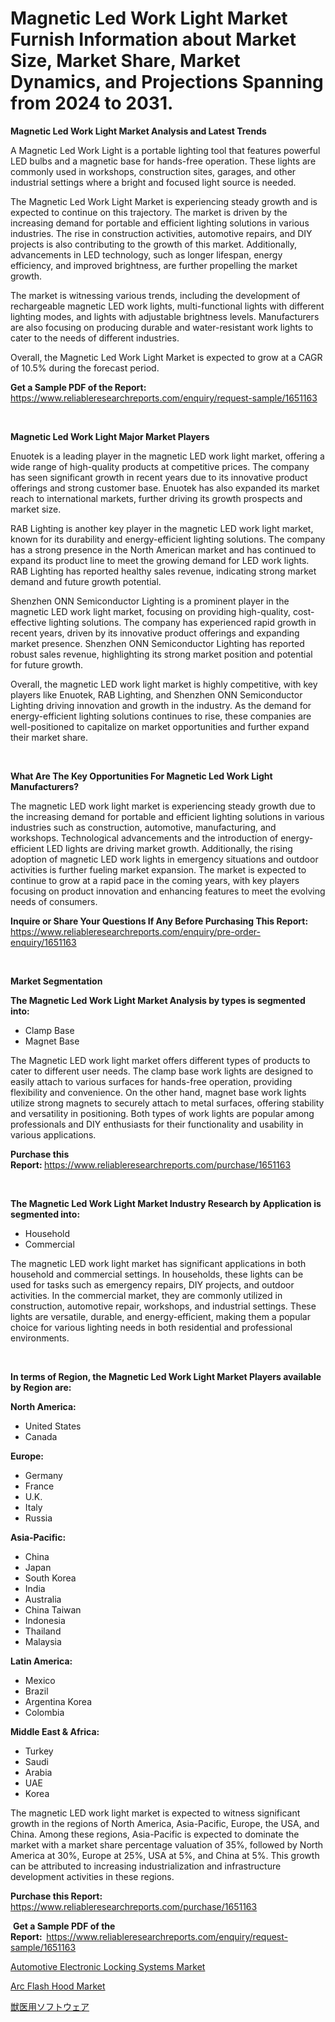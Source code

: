 <p><h1>Magnetic Led Work Light Market Furnish Information about Market Size, Market Share, Market Dynamics, and Projections Spanning from 2024 to 2031.</h1></p><p><strong>Magnetic Led Work Light Market Analysis and Latest Trends</strong></p>
<p><p>A Magnetic Led Work Light is a portable lighting tool that features powerful LED bulbs and a magnetic base for hands-free operation. These lights are commonly used in workshops, construction sites, garages, and other industrial settings where a bright and focused light source is needed.</p><p>The Magnetic Led Work Light Market is experiencing steady growth and is expected to continue on this trajectory. The market is driven by the increasing demand for portable and efficient lighting solutions in various industries. The rise in construction activities, automotive repairs, and DIY projects is also contributing to the growth of this market. Additionally, advancements in LED technology, such as longer lifespan, energy efficiency, and improved brightness, are further propelling the market growth.</p><p>The market is witnessing various trends, including the development of rechargeable magnetic LED work lights, multi-functional lights with different lighting modes, and lights with adjustable brightness levels. Manufacturers are also focusing on producing durable and water-resistant work lights to cater to the needs of different industries.</p><p>Overall, the Magnetic Led Work Light Market is expected to grow at a CAGR of 10.5% during the forecast period.</p></p>
<p><strong>Get a Sample PDF of the Report:&nbsp;</strong> <a href="https://www.reliableresearchreports.com/enquiry/request-sample/1651163">https://www.reliableresearchreports.com/enquiry/request-sample/1651163</a></p>
<p>&nbsp;</p>
<p><strong>Magnetic Led Work Light Major Market Players</strong></p>
<p><p>Enuotek is a leading player in the magnetic LED work light market, offering a wide range of high-quality products at competitive prices. The company has seen significant growth in recent years due to its innovative product offerings and strong customer base. Enuotek has also expanded its market reach to international markets, further driving its growth prospects and market size.</p><p>RAB Lighting is another key player in the magnetic LED work light market, known for its durability and energy-efficient lighting solutions. The company has a strong presence in the North American market and has continued to expand its product line to meet the growing demand for LED work lights. RAB Lighting has reported healthy sales revenue, indicating strong market demand and future growth potential.</p><p>Shenzhen ONN Semiconductor Lighting is a prominent player in the magnetic LED work light market, focusing on providing high-quality, cost-effective lighting solutions. The company has experienced rapid growth in recent years, driven by its innovative product offerings and expanding market presence. Shenzhen ONN Semiconductor Lighting has reported robust sales revenue, highlighting its strong market position and potential for future growth.</p><p>Overall, the magnetic LED work light market is highly competitive, with key players like Enuotek, RAB Lighting, and Shenzhen ONN Semiconductor Lighting driving innovation and growth in the industry. As the demand for energy-efficient lighting solutions continues to rise, these companies are well-positioned to capitalize on market opportunities and further expand their market share.</p></p>
<p>&nbsp;</p>
<p><strong>What Are The Key Opportunities For Magnetic Led Work Light Manufacturers?</strong></p>
<p><p>The magnetic LED work light market is experiencing steady growth due to the increasing demand for portable and efficient lighting solutions in various industries such as construction, automotive, manufacturing, and workshops. Technological advancements and the introduction of energy-efficient LED lights are driving market growth. Additionally, the rising adoption of magnetic LED work lights in emergency situations and outdoor activities is further fueling market expansion. The market is expected to continue to grow at a rapid pace in the coming years, with key players focusing on product innovation and enhancing features to meet the evolving needs of consumers.</p></p>
<p><strong>Inquire or Share Your Questions If Any Before Purchasing This Report:</strong> <a href="https://www.reliableresearchreports.com/enquiry/pre-order-enquiry/1651163">https://www.reliableresearchreports.com/enquiry/pre-order-enquiry/1651163</a></p>
<p>&nbsp;</p>
<p><strong>Market Segmentation</strong></p>
<p><strong>The Magnetic Led Work Light Market Analysis by types is segmented into:</strong></p>
<p><ul><li>Clamp Base</li><li>Magnet Base</li></ul></p>
<p><p>The Magnetic LED work light market offers different types of products to cater to different user needs. The clamp base work lights are designed to easily attach to various surfaces for hands-free operation, providing flexibility and convenience. On the other hand, magnet base work lights utilize strong magnets to securely attach to metal surfaces, offering stability and versatility in positioning. Both types of work lights are popular among professionals and DIY enthusiasts for their functionality and usability in various applications.</p></p>
<p><strong>Purchase this Report:&nbsp;</strong><a href="https://www.reliableresearchreports.com/purchase/1651163">https://www.reliableresearchreports.com/purchase/1651163</a></p>
<p>&nbsp;</p>
<p><strong>The Magnetic Led Work Light Market Industry Research by Application is segmented into:</strong></p>
<p><ul><li>Household</li><li>Commercial</li></ul></p>
<p><p>The magnetic LED work light market has significant applications in both household and commercial settings. In households, these lights can be used for tasks such as emergency repairs, DIY projects, and outdoor activities. In the commercial market, they are commonly utilized in construction, automotive repair, workshops, and industrial settings. These lights are versatile, durable, and energy-efficient, making them a popular choice for various lighting needs in both residential and professional environments.</p></p>
<p>&nbsp;</p>
<p><strong>In terms of Region, the Magnetic Led Work Light Market Players available by Region are:</strong></p>
<p>
    <p> <strong> North America: </strong>
        <ul>
            <li>United States</li>
            <li>Canada</li>
        </ul>
        </p> 
    <p> <strong> Europe: </strong>
        <ul>
            <li>Germany</li>
            <li>France</li>
            <li>U.K.</li>
            <li>Italy</li>
            <li>Russia</li>
        </ul>
        </p> 
    <p> <strong> Asia-Pacific: </strong>
        <ul>
            <li>China</li>
            <li>Japan</li>
            <li>South Korea</li>
            <li>India</li>
            <li>Australia</li>
            <li>China Taiwan</li>
            <li>Indonesia</li>
            <li>Thailand</li>
            <li>Malaysia</li>
        </ul>
        </p> 
    <p> <strong> Latin America: </strong>
        <ul>
            <li>Mexico</li>
            <li>Brazil</li>
            <li>Argentina Korea</li>
            <li>Colombia</li>
        </ul>
        </p> 
    <p> <strong> Middle East & Africa: </strong>
        <ul>
            <li>Turkey</li>
            <li>Saudi</li>
            <li>Arabia</li>
            <li>UAE</li>
            <li>Korea</li>
        </ul>
    </p>
    </p>
<p><p>The magnetic LED work light market is expected to witness significant growth in the regions of North America, Asia-Pacific, Europe, the USA, and China. Among these regions, Asia-Pacific is expected to dominate the market with a market share percentage valuation of 35%, followed by North America at 30%, Europe at 25%, USA at 5%, and China at 5%. This growth can be attributed to increasing industrialization and infrastructure development activities in these regions.</p></p>
<p><strong>Purchase this Report: </strong><a href="https://www.reliableresearchreports.com/purchase/1651163">https://www.reliableresearchreports.com/purchase/1651163</a></p>
<p>&nbsp;<strong>Get a Sample PDF of the Report:&nbsp;&nbsp;</strong><a href="https://www.reliableresearchreports.com/enquiry/request-sample/1651163">https://www.reliableresearchreports.com/enquiry/request-sample/1651163</a></p>
<p><strong></strong></p>
<p><p><a href="https://chivalrous-flock-a86.notion.site/Automotive-Electronic-Locking-Systems-Market-Size-Focuses-on-Market-Dynamics-In-Depth-Analysis-and--c5cfb9a4d26944ce886b71fe8c501026">Automotive Electronic Locking Systems Market</a></p><p><a href="https://github.com/ruddyyedelwadw/Market-Research-Report-List-1/blob/main/arc-flash-hood-market.md">Arc Flash Hood Market</a></p><p><a href="https://medium.com/@evekerluke2023/%E7%8D%A3%E5%8C%BB%E3%82%BD%E3%83%95%E3%83%88%E3%82%A6%E3%82%A7%E3%82%A2%E5%B8%82%E5%A0%B4%E3%83%AC%E3%83%9D%E3%83%BC%E3%83%88%E3%81%AF-%E3%81%93%E3%81%AE%E5%B8%82%E5%A0%B4%E3%81%AE%E6%9C%80%E6%96%B0%E3%83%88%E3%83%AC%E3%83%B3%E3%83%89%E3%81%A8%E6%88%90%E9%95%B7%E6%A9%9F%E4%BC%9A%E3%82%92%E6%98%8E%E3%82%89%E3%81%8B%E3%81%AB%E3%81%97%E3%81%BE%E3%81%99-d9104e5a9643">獣医用ソフトウェア</a></p></p>